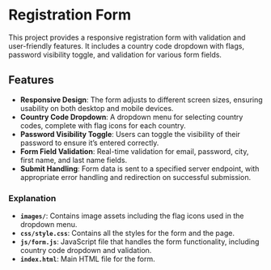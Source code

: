 # Registration Form

This project provides a responsive registration form with validation and user-friendly features. It includes a country code dropdown with flags, password visibility toggle, and validation for various form fields.

## Features

- **Responsive Design**: The form adjusts to different screen sizes, ensuring usability on both desktop and mobile devices.
- **Country Code Dropdown**: A dropdown menu for selecting country codes, complete with flag icons for each country.
- **Password Visibility Toggle**: Users can toggle the visibility of their password to ensure it’s entered correctly.
- **Form Field Validation**: Real-time validation for email, password, city, first name, and last name fields.
- **Submit Handling**: Form data is sent to a specified server endpoint, with appropriate error handling and redirection on successful submission.






### Explanation

- **`images/`**: Contains image assets including the flag icons used in the dropdown menu.
- **`css/style.css`**: Contains all the styles for the form and the page.
- **`js/form.js`**: JavaScript file that handles the form functionality, including country code dropdown and validation.
- **`index.html`**: Main HTML file for the form.


  


